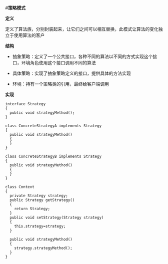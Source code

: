 #**策略模式**

**定义**

定义了算法族，分别封装起来，让它们之间可以相互替换，此模式让算法的变化独立于使用算法的客户

**结构**

* 抽象策略：定义了一个公共接口，各种不同的算法以不同的方式实现这个接口，环境角色使用这个接口调用不同的算法

* 具体策略：实现了抽象策略定义的接口，提供具体的方法实现

* 环境：持有一个策略类的引用，最终给客户端调用

**实现**
```
interface Strategy
{
  public void strategyMethod();
}

class ConcreteStrategyA implements Strategy
{
  public void strategyMethod()
  {
  }
}

class ConcreteStrategyB implements Strategy
{
  public void strategyMethod()
  {
  }
}

class Context
{
  private Strategy strategy;
  public Strategy getStrategy()
  {
    return Strategy;
  }
  public void setStrategy(Strategy strategy)
  {
    this.strategy=strategy;
  }
  
  public void strategyMethod()
  {
    strategy.strategyMethod();
  }
}
```
